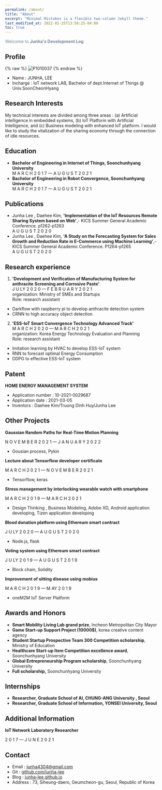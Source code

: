 ```yaml
---
permalink: /about/
title: "About"
excerpt: "Minimal Mistakes is a flexible two-column Jekyll theme."
last_modified_at: 2022-01-25T13:58:25-04:00
toc: true
---
```

<span style="color:lightslategray"> Welcome to **Junha's Development Log** </span>



## Profile
{% raw %} ![P1010037](../assets/images/about/P1010037.PNG) {% endraw %}

* Name : JUNHA, LEE
* Incharge : IoT network LAB, Bachelor of dept.Internet of Things @ Univ.SoonCheonHyang

## Research Interests
My technical interests are divided among three areas : (a) Artificial intelligence in
embedded systems, (b) IoT Platform with Artificial Intelligence, and (c) Business
modeling with enhanced IoT platform. I would like to study the vitalization of the
sharing economy through the connection of idle resources.

## Education
* **Bachelor of Engineering in Internet of Things, Soonchunhyang University**<br/>
  M A R C H 2 0 1 7 — A U G U S T 2 0 2 1
* **Bachelor of Engineering in Robot Convergence, Soonchunhyang University**<br/>
  M A R C H 2 0 1 7 — A U G U S T 2 0 2 1

## Publications

* Junha Lee , Daehee Kim, **'Implementation of**
  **the IoT Resources Remote Sharing System based on Web'**,-
  KICS Summer General Academic Conference. p1262-p1263<br/>
  A U G U S T 2 0 2 0
* Junha Lee , Daehee Kim, **'A Study on the Forecasting System for Sales**
  **Growth and Reduction Rate in E-Commerce using Machine Learning'**,-
  KICS Summer General Academic Conference. P1264-p1265<br/>
  A U G U S T 2 0 2 0

## Research experience

1. **'Development and Verification of Manufacturing System for anthracite**
  **Screening and Corrosive Paste'**<br/>
  J U LY 2 0 2 0 — F E B R U A R Y 2 0 2 1<br/>
  organization: Ministry of SMEs and Startups<br/>
  Role: research assistant<br/>
  - Darkflow with raspberry pi to develop anthracite detection system
  - CRNN to high accuracy object detection
2. **'ESS-IoT Smart Convergence Technology Advanced Track'**<br/>
  M A R C H 2 0 2 0 — M A R C H 2 0 2 1<br/>
  organization: Korea Energy Technology Evaluation and Planning<br/>
  Role: research assistant<br/>
  - Imitation learning by HVAC to develop ESS-IoT system
  - RNN to forecast optimal Energy Consumption
  - DDPG to effective ESS-IoT system

## Patent

**HOME ENERGY MANAGEMENT SYSTEM**

- Application number : 10-2021-0029687
- Application date : 2021-03-05
- Inventors : Daehee Kim/Truong Dinh Huy/Junha Lee

## Other Projects

**Gaussian Random Paths for Real-Time Motion Planning**<br/>

 N O V E M B E R 2 0 2 1 —  J A N U A R Y 2 0 2 2<br/>

- Gousian process, Pykin

**Lecture about Tensorflow developer certificate**<br/>

M A R C H 2 0 2 1 —  N O V E M B E R 2 0 2 1<br/>

- Tensorflow, keras

**Stress management by interlocking wearable watch with smartphone**<br/>

M A R C H 2 0 1 9 — M A R C H 2 0 2 1<br/>

- Design Thinking , Business Modeling, Adobe XD, Android application
  developing, Tizen application developing

**Blood donation platform using Ethereum smart contract**<br/>

J U LY 2 0 2 0 — A U G U S T 2 0 2 0<br/>

- Node.js, flask

**Voting system using Ethereum smart contract**<br/>

J U LY 2 0 1 9 — A U G U S T 2 0 1 9<br/>

- Block chain, Solidity

**Improvement of sitting disease using mobius**<br/>

M A R C H 2 0 1 9 — M AY 2 0 1 9<br/>

- oneM2M IoT Server Platform

## Awards and Honors

- **Smart Mobility Living Lab grand prize**,
  Incheon Metropolitan City Mayor
- **Game Start-up Support Project (10000$)**,
  korea creative content agency
- **Student Startup Prospective Team 300 Competition scholarship**,
  Ministry of Education
- **Healthcare Start-up Item Competition excellence award**,
  Soonchunhyang University
- **Global Entrepreneurship Program scholarship**, Soonchunhyang University
- **Full scholarship,** Soonchunhyang University

## Internships

- **Researcher, Graduate School of AI, CHUNG-ANG University , Seoul**
- **Researcher, Graduate School of Information, YONSEI University, Seoul**

## Additional Information

**IoT Network Laboratory Researcher**<br/>

2 0 1 7 — J U N E 2 0 2 1

## Contact

* Email : junha4304@gmail.com<br/>
* Git : [github.com/junha-lee](github.com/junha-lee)<br/>
* Blog : [junha-lee.github.io](junha-lee.github.io)<br/>
* Address : 73, Siheung-daero, Geumcheon-gu, Seoul, Republic of Korea<br/>

